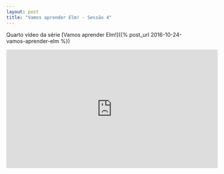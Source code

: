 ```yaml
---
layout: post
title: "Vamos aprender Elm! - Sessão 4"
---
```


Quarto vídeo da série [Vamos aprender Elm!]({% post_url 2016-10-24-vamos-aprender-elm %})

<iframe width="560" height="315" src="https://www.youtube.com/embed/lzs1jef6ktg" frameborder="0" allowfullscreen></iframe>